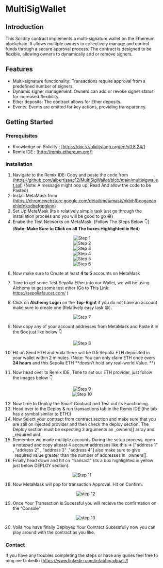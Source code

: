 # MultiSigWallet

## Introduction
This Solidity contract implements a multi-signature wallet on the Ethereum blockchain. It allows multiple owners to collectively manage and control funds through a secure approval process. The contract is designed to be flexible, allowing owners to dynamically add or remove signers.

## Features
- Multi-signature functionality: Transactions require approval from a predefined number of signers.
- Dynamic signer management: Owners can add or revoke signer status for increased flexibility.
- Ether deposits: The contract allows for Ether deposits.
- Events: Events are emitted for key actions, providing transparency.

## Getting Started

### Prerequisites
- Knowledge on Solidity : [https://docs.soliditylang.org/en/v0.8.24/]
- Remix IDE : [http://remix.ethereum.org/]

### Installation
1. Navigate to the Remix IDE: Copy and paste the code from (https://github.com/albertisaac12/MultiSigWallet/blob/main/multisigwallet.sol) (Note: A message might pop up, Read And allow the code to be Pasted)
2. Install MetaMask from (https://chromewebstore.google.com/detail/metamask/nkbihfbeogaeaoehlefnkodbefgpgknn)
3. Set Up MetaMask (Its a relatively simple task just go through the installation procees and you will be good to go 😁)
4. Enabe the Test Networks on MetaMask. [Follow The Steps Below 👇] (**Note: Make Sure to Click on all The boxes Highlighted in Red**)

<div style="text-align:center">
    <img src="https://github.com/albertisaac12/MultiSigWallet/assets/91803132/84328b42-4f93-43b2-b03b-b4cc65e29668" alt="Step 1">
</div>

<div style="text-align:center">
    <img src="https://github.com/albertisaac12/MultiSigWallet/assets/91803132/28d40e40-5f9b-479a-b995-54b217f09b0b" alt="Step 2">
</div>

<div style="text-align:center">
    <img src="https://github.com/albertisaac12/MultiSigWallet/assets/91803132/f6e2b3e4-4167-412a-ae83-3653fe45b358" alt="Step 3">
</div>

<div style="text-align:center">
    <img src="https://github.com/albertisaac12/MultiSigWallet/assets/91803132/a094fd70-f1f8-48b6-ba29-f63fecc48f76" alt="Step 4">
</div>

<div style="text-align:center">
    <img src="https://github.com/albertisaac12/MultiSigWallet/assets/91803132/43c6ae43-7e02-4c11-be88-9d252c11c1dc" alt="Step 5">
</div>

<div style="text-align:center">
    <img src="https://github.com/albertisaac12/MultiSigWallet/assets/91803132/ed64bb93-80fc-46ab-83f1-9b167778fd8f" alt="Step 6">
</div>


6. Now make sure to Create at least **4 to 5** accounts on MetaMask
  
7. Time to get some Test Sepolia Ether into our Wallet, we will be using Alchemy to get some test ether
   (Go to This Link: https://sepoliafaucet.com/ )


8. Click on **Alchemy Login** on the **Top-Right** if you do not have an account make sure to create one (Relatively easy task 😁).
<div align="center">
  <img src="https://github.com/albertisaac12/MultiSigWallet/assets/91803132/3478e462-9525-48c6-b77d-4cb4b3d0c8d8" alt="Step 7" />
</div>


9. Now copy any of your account addresses from MetaMask and Paste it in the Box just like below 👇
<div align="center">
  <img src="https://github.com/albertisaac12/MultiSigWallet/assets/91803132/08a3b792-7fe9-4fd5-a2ee-75ebbf627c79" alt="Step 8" />
</div>


10. Hit on Send ETH and Voila there will be 0.5 Sepolia ETH deposited in your wallet within 2 minutes. (Note: You can only claim ETH once every **24 hours** and this Sepolia ETH **doesn't hold any real-world Value. **) 

11. Now head over to Remix IDE, Time to set our ETH provider, just follow the images below 👇
<div align="center">
  <img src="https://github.com/albertisaac12/MultiSigWallet/assets/91803132/d3edcb43-7000-4a61-939b-d3468fa9b395" alt="Step 9" />
</div>

<div style="text-align:center;">
  <img src="https://github.com/albertisaac12/MultiSigWallet/assets/91803132/6eaa5dcf-c707-4dc0-9c8e-d0fee13ad31f" alt="Step 10" />
</div>

12. Now time to Deploy the Smart Contract and Test out its Functioning.
13. Head over to the Deploy & run transactions tab in the Remix IDE (the tab has a symbol similar to ETH])
14. Now Select your contract from contract section and make sure that you are still on injected provider and then check the deploy section. The Deploy section must be expecting 2 arguments an _owners[] array and _required uint.
15. Remember we made multiple accounts During the setup process, open a notepad and copy alteast 4 account addresses like this => ["address 1" , "address 2" , "address 3" ,"address 4"] also make sure to give _required value greater than the number of addresses in _owners[].
16. Finally head down and hit on "transact" (its a box highlighted in yellow just below DEPLOY section).
<div align="center">
  <img src="https://github.com/albertisaac12/MultiSigWallet/assets/91803132/e17ac1d6-206c-4257-b3a6-a402aabc72e2" alt="Step 11" />
</div>


18. Now MetaMask will pop for transaction Approval. Hit on Confirm.
    <div align= "center">
        <img src="https://github.com/albertisaac12/MultiSigWallet/assets/91803132/9e0adb08-0a65-4113-be77-1fd948756f56" alt ="step 12">
    </div>

19. Once Your Transaction is Sucessful you will recieve the confirmation on the "Console"
    <div align = "center">
        <img src="https://github.com/albertisaac12/MultiSigWallet/assets/91803132/2d60dca3-7a46-44fe-a718-593d4f70f637" alt = "step 13">
    </div>

20. Voila You have finally Deployed Your Contract Sucessfully now you can play around with the contract as you like. 

### Contact
If you have any troubles completing the steps or have any quries feel free to ping me LinkedIn (https://www.linkedin.com/in/abhigadipalli/)
